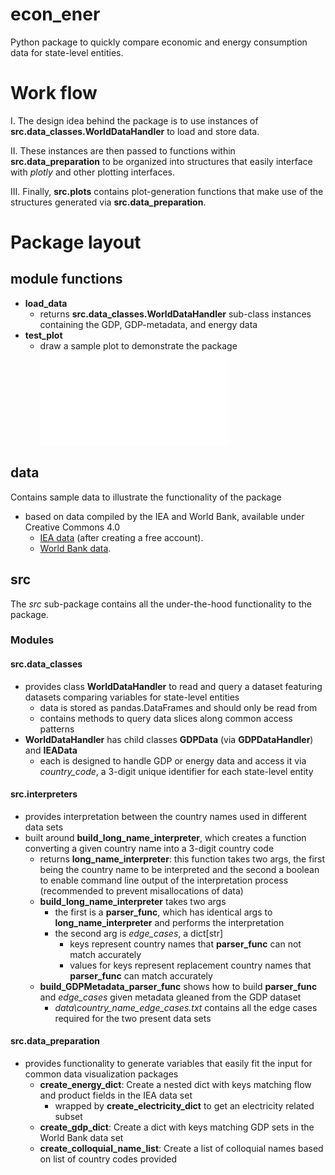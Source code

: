 # econ_ener
 Python package to quickly compare economic and energy consumption data for state-level entities.

# Work flow
I. The design idea behind the package is to use instances of __src.data_classes.WorldDataHandler__ to load and store data. 

II. These instances are then passed to functions within __src.data_preparation__ to be organized into structures that easily interface with _plotly_ and other plotting interfaces.

III. Finally, __src.plots__ contains plot-generation functions that make use of the structures generated via __src.data_preparation__.
# Package layout
## module functions
- __load_data__
  - returns __src.data_classes.WorldDataHandler__ sub-class instances containing the GDP, GDP-metadata, and energy data
- __test_plot__
  - draw a sample plot to demonstrate the package
![](test_plot.html)
## data
Contains sample data to illustrate the functionality of the package
  - based on data compiled by the IEA and World Bank, available under Creative Commons 4.0
    - [IEA data](https://www.iea.org/data-and-statistics/data-product/world-energy-balances-highlights) (after creating a free account).
    - [World Bank data](https://databank.worldbank.org/reports.aspx?source=2&series=NY.GDP.MKTP.CD&country=#).  
## src
The _src_ sub-package contains all the under-the-hood functionality to the package.
### Modules
#### src.data_classes
- provides class __WorldDataHandler__ to read and query a dataset featuring datasets comparing variables for state-level entities
  - data is stored as pandas.DataFrames and should only be read from
  - contains methods to query data slices along common access patterns
- __WorldDataHandler__ has child classes __GDPData__ (via __GDPDataHandler__) and __IEAData__
  - each is designed to handle GDP or energy data and access it via _country_code_, a 3-digit unique identifier for each state-level entity

#### src.interpreters
- provides interpretation between the country names used in different data sets
- built around __build_long_name_interpreter__, which creates a function converting a given country name into a 3-digit country code
  - returns __long_name_interpreter__: this function takes two args, the first being the country name to be interpreted and the second a boolean to 
    enable command line output of the interpretation process (recommended to prevent misallocations of data)
  - __build_long_name_interpreter__ takes two args
    - the first is a __parser_func__, which has identical args to __long_name_interpreter__ and performs the interpretation
    - the second arg is _edge_cases_, a dict[str]
      - keys represent country names that __parser_func__ can not match accurately
      - values for keys represent replacement country names that __parser_func__ can match accurately
  - __build_GDPMetadata_parser_func__ shows how to build __parser_func__ and _edge_cases_ given metadata gleaned from the GDP dataset
    - _data\country_name_edge_cases.txt_ contains all the edge cases required for the two present data sets

#### src.data_preparation
- provides functionality to generate variables that easily fit the input for common data visualization packages
  - __create_energy_dict__: Create a nested dict with keys matching flow and product fields in the IEA data set
    - wrapped by __create_electricity_dict__ to get an electricity related subset
  - __create_gdp_dict__: Create a dict with keys matching GDP sets in the World Bank data set
  - __create_colloquial_name_list__: Create a list of colloquial names based on list of country codes provided
  
